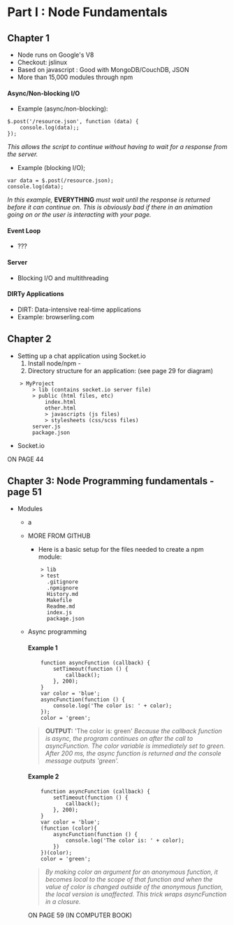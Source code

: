 # Part I : Node Fundamentals

## Chapter 1
- Node runs on Google's V8
- Checkout: jslinux
- Based on javascript : Good with MongoDB/CouchDB, JSON
- More than 15,000 modules through npm

#### Async/Non-blocking I/O
- Example (async/non-blocking):

```
$.post('/resource.json', function (data) {
	console.log(data);;
});
```

*This allows the script to continue without having to wait for a response from the server.*
- Example (blocking I/O);

```
var data = $.post(/resource.json);
console.log(data);
```

*In this example,* **EVERYTHING** *must wait until the response is returned before it can continue on.*
*This is obviously bad if there in an animation going on or the user is interacting with your page.*

#### Event Loop
- ???

#### Server
- Blocking I/O and multithreading

#### DIRTy Applications
- DIRT: Data-intensive real-time applications
- Example: browserling.com

## Chapter 2
- Setting up a chat application using Socket.io
	1.  Install node/npm
			-  
	2.  Directory structure for an application: (see page 29 for diagram)

```
	> MyProject
		> lib (contains socket.io server file)
		> public (html files, etc)
			index.html
			other.html
			> javascripts (js files)
			> stylesheets (css/scss files)
		server.js
		package.json
```

- Socket.io

ON PAGE 44

## Chapter 3: Node Programming fundamentals - page 51
- Modules
	- a

	- MORE FROM GITHUB
		- Here is a basic setup for the files needed to create a npm module:

		```
			> lib
			> test
			  .gitignore
			  .npmignore
			  History.md
			  Makefile
			  Readme.md
			  index.js
			  package.json
		```

	- Async programming
		#### Example 1

		```
			function asyncFunction (callback) {
				setTimeout(function () {
					callback();
				}, 200);
			}
			var color = 'blue';
			asyncFunction(function () {
				console.log('The color is: ' + color);
			});
			color = 'green';
		```

		> **OUTPUT:** 'The color is: green'
		> *Because the callback function is async, the program continues on after the call to asyncFunction.  The color variable is immediately set to green.  After 200 ms, the async function is returned and the console message outputs 'green'.*
		#### Example 2

		```
			function asyncFunction (callback) {
				setTimeout(function () {
					callback();
				}, 200);
			}
			var color = 'blue';
			(function (color){
				asyncFunction(function () {
					console.log('The color is: ' + color);
				})
			})(color);
			color = 'green';
		```

		> *By making color an argument for an anonymous function, it becomes local to the scope of that function and when the value of color is changed outside of the anonymous function, the local version is unaffected.*
		> *This trick wraps asyncFunction in a closure.*

		ON PAGE 59 (IN COMPUTER BOOK)





